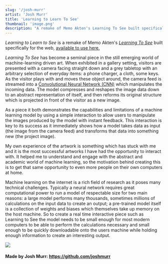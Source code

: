 ```yaml
---
slug: '/josh-murr'
artist: 'Josh Murr'
title: 'Learning to Learn To See'
thumbnail: 'image.png'
description: "A remake of Memo Akten's Learning To See built specifically for the web"
---
```


_Learning to Learn to See_ is a remake of Memo Akten's [_Learning To See_][lts] built specifically for the web, [available to use here.][app]

_Learning To See_ has become a seminal piece in the still emerging world of machine-learning driven art. When exhibited in a gallery setting, visitors are presented with a camera facing straight down and a grey tabletop with an arbitrary selection of everyday items: a phone charger, a cloth, some keys. As the visitor plays with and moves these object around, the camera feed is streamed into a [Convolutional Neural Network (CNN)][cnn] which manipulates the incoming data. The model compresses and reshapes the image data down to an abstract representation of itself, and then reforms its original structure which is projected in front of the visitor as a new image.

As a piece it both demonstrates the capabilities and limitations of a machine learning model by using a simple interaction to allow users to manipulate the images produced by the model with instant feedback. This interaction is key to its success as it immediately shows how a model takes data as input (the image from the camera feed) and transforms that data into something new (the project image).

My own experience of the artwork is something which has stuck with me and it is the most successful artworks I have had the opportunity to interact with. It helped me to understand and engage with the abstract and academic world of machine learning, so the motivation behind creating this is to get that same opportunity to even more people on their own computers at home.

Machine learning on the internet is a rich field of research as it poses many technical challenges. Typically a neural network requires great computational power to run a model of respectable size for two main reasons: a large model performs many thousands, sometimes millions of calculations on the input data to create an output; a pre-trained model itself is a collection of weights and biases which themselves take up memory on the host machine. So to create a real time interactive piece such as Learning to See the model needs to be small enough for most modern computers to be able to perform the calculations necessary and small enough to be quickly downloadable onto the users machine while holding enough information to create an interesting output.

![](thumb.png)

#### Made by Josh Murr: <https://github.com/joshmurr>

[lts]: http://www.memo.tv/works/learning-to-see/
[lts_paper]: https://arxiv.org/abs/2003.00902
[app]: https://learning-to-learn-to-see.netlify.app/
[cnn]: https://cs231n.github.io/convolutional-networks/
[jm]: https//www.joshmurr.co.uk/
